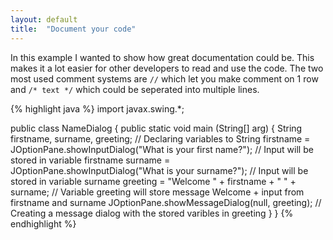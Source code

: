 ```yaml
---
layout: default
title:  "Document your code"
---
```

In this example I wanted to show how great documentation could be. This makes it a lot easier for other developers to read and use the code. The two most used comment systems are `//` which let you make  comment on 1 row and `/* text */` which could be seperated into multiple lines.


{% highlight java %}
import javax.swing.*;

public class NameDialog {
	public static void main (String[] arg) {
		String firstname, surname, greeting; // Declaring variables to String
		firstname = JOptionPane.showInputDialog("What is your first name?"); // Input will be stored in variable firstname
		surname = JOptionPane.showInputDialog("What is your surname?"); // Input will be stored in variable surname
		greeting = "Welcome " + firstname + " " + surname; // Variable greeting will store message Welcome + input from firstname and surname
		JOptionPane.showMessageDialog(null, greeting); // Creating a message dialog with the stored varibles in greeting
	}
}
{% endhighlight %}
